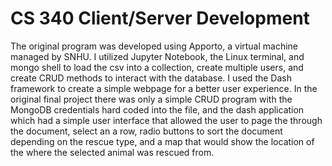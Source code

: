 # CS 340 Client/Server Development

The original program was developed using Apporto, a virtual machine managed by SNHU. I utilized Jupyter Notebook, the Linux terminal, and mongo shell to load the csv into a collection, create multiple users, and create CRUD methods to interact with the database. I used the Dash framework to create a simple webpage for a better user experience.  In the original final project there was only a simple CRUD program with the MongoDB credentials hard coded into the file, and the dash application which had a simple user interface that allowed the user to page the through the document, select an a row, radio buttons to sort the document depending on the rescue type, and a map that would show the location of the where the selected animal was rescued from.

